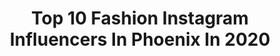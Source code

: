 ---
title: Top 10 Fashion Instagram Influencers In Phoenix In 2020
description: >-
  Find top fashion Instagram influencers in Phoenix in 2020. Most popular hashtags: #ootd #liketkit #stayhome #style.
platform: Instagram
profiles:
  - username: "makennachristinexo"
    fullname: >-
      MAKENNA WILLHITE
    location: "United States"
    followers: 136499
    engagement: 179
    commentsToLikes: 0.094672
    id: ck0u6ncjm2isl0i19shvkt5gr
    verified: false
    hashtags: "#ootd, #ltkunder100, #ltksalealert, #ltkfit"
  - username: "beautifulomar"
    fullname: >-
      Ayan  🇸🇴🇨🇦
    location: "United States"
    followers: 15721
    engagement: 731
    commentsToLikes: 0.026787
    id: ck15qruft4bu40i19lhudacv9
    verified: false
    hashtags: "#makeupinspiration, #hijabi, #fallmakeup, #schoolmakeup"
  - username: "madisonsavannahhh"
    fullname: >-
      Madison Savannah
    location: "United States"
    followers: 2001
    engagement: 1445
    commentsToLikes: 0.042064
    id: ck5zudhi525iu0i14drkdqxiz
    verified: false
    hashtags: "#fitnessmotivation, #bunny, #insomniac, #edmlifestyle"
  - username: "melanysguydlines"
    fullname: >-
      Melanysguydlines.com
    location: "United States"
    followers: 313021
    engagement: 115
    commentsToLikes: 0.117440
    id: ck6tqnxf7skez0j715kf3mj0d
    verified: false
    hashtags: "#friendshipgoals, #scottsdalestadium, #teamhighvolume, #charmedavenue"
  - username: "saramonicosplay"
    fullname: >-
      Sara Moni ✨
    location: "United States"
    followers: 48642
    engagement: 329
    commentsToLikes: 0.049707
    id: ck6u3rlm3zh7u0j717xxoul1a
    verified: false
    hashtags: "#videogamecosplay, #avengersendgame, #ombrehair, #supportlocalbusiness"
  - username: "iraisbeautyy"
    fullname: >-
      Beauty | Fashion
    location: "United States"
    followers: 10898
    engagement: 658
    commentsToLikes: 0.023632
    id: ck0udpl2xjl6p0i19aazo9q8r
    verified: false
    hashtags: "#fashiondiaries, #lifestyleblogger, #stylist, #hdr"
  - username: "isabella_radovan"
    fullname: >-
      Isabella Radovan
    location: "United States"
    followers: 7089
    engagement: 948
    commentsToLikes: 0.128449
    id: ck5zsbcf2y6el0i143za2i7a8
    verified: false
    hashtags: "#quay, #nets, #kobebryant, #togetherwearestronger"
  - username: "tacchi.phoenix"
    fullname: >-
      Tacchi Phoenix©️
    location: "United States"
    followers: 12548
    engagement: 1666
    commentsToLikes: 0.169175
    id: ck6tsqapr67x60j714ow90n0d
    verified: false
    hashtags: "#thoseredbottomstho, #fashionphotography, #quarantinelife, #passionpassport"
  - username: "kelly_rodenburg"
    fullname: >-
      Kelly Rodenburg RN, BSN
    location: "United States"
    followers: 6265
    engagement: 587
    commentsToLikes: 0.128444
    id: ck5ztaklp01r20i14ircn4klw
    verified: false
    hashtags: "#registerednurse, #liketkit, #internationalwomensday, #travel"
  - username: "stylesrevealed"
    fullname: >-
      SUSAN
    location: "United States"
    followers: 33695
    engagement: 330
    commentsToLikes: 0.049251
    id: ck5c23bwtwguc0i111agtwl57
    verified: false
    hashtags: "#myfirstlove, #dukeslajolla, #communalcoffee, #ournewweekendactivity"
---